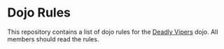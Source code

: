 Dojo Rules
==========

This repository contains a list of dojo rules for the [Deadly Vipers](https://github.com/deadlyvipers) dojo.
All members should read the rules.

